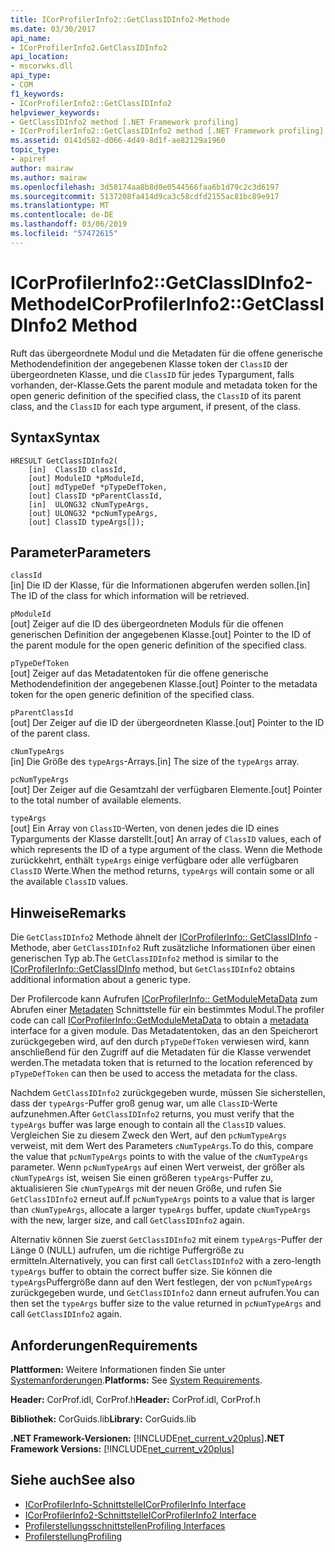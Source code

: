 ```yaml
---
title: ICorProfilerInfo2::GetClassIDInfo2-Methode
ms.date: 03/30/2017
api_name:
- ICorProfilerInfo2.GetClassIDInfo2
api_location:
- mscorwks.dll
api_type:
- COM
f1_keywords:
- ICorProfilerInfo2::GetClassIDInfo2
helpviewer_keywords:
- GetClassIDInfo2 method [.NET Framework profiling]
- ICorProfilerInfo2::GetClassIDInfo2 method [.NET Framework profiling]
ms.assetid: 0141d582-d066-4d49-8d1f-ae82129a1960
topic_type:
- apiref
author: mairaw
ms.author: mairaw
ms.openlocfilehash: 3d58174aa8b8d0e0544566faa6b1d79c2c3d6197
ms.sourcegitcommit: 5137208fa414d9ca3c58cdfd2155ac81bc89e917
ms.translationtype: MT
ms.contentlocale: de-DE
ms.lasthandoff: 03/06/2019
ms.locfileid: "57472615"
---
```

# <a name="icorprofilerinfo2getclassidinfo2-method"></a><span data-ttu-id="cad68-102">ICorProfilerInfo2::GetClassIDInfo2-Methode</span><span class="sxs-lookup"><span data-stu-id="cad68-102">ICorProfilerInfo2::GetClassIDInfo2 Method</span></span>
<span data-ttu-id="cad68-103">Ruft das übergeordnete Modul und die Metadaten für die offene generische Methodendefinition der angegebenen Klasse token der `ClassID` der übergeordneten Klasse, und die `ClassID` für jedes Typargument, falls vorhanden, der-Klasse.</span><span class="sxs-lookup"><span data-stu-id="cad68-103">Gets the parent module and metadata token for the open generic definition of the specified class, the `ClassID` of its parent class, and the `ClassID` for each type argument, if present, of the class.</span></span>  
  
## <a name="syntax"></a><span data-ttu-id="cad68-104">Syntax</span><span class="sxs-lookup"><span data-stu-id="cad68-104">Syntax</span></span>  
  
```  
HRESULT GetClassIDInfo2(  
    [in]  ClassID classId,  
    [out] ModuleID *pModuleId,  
    [out] mdTypeDef *pTypeDefToken,  
    [out] ClassID *pParentClassId,  
    [in]  ULONG32 cNumTypeArgs,  
    [out] ULONG32 *pcNumTypeArgs,  
    [out] ClassID typeArgs[]);  
```  
  
## <a name="parameters"></a><span data-ttu-id="cad68-105">Parameter</span><span class="sxs-lookup"><span data-stu-id="cad68-105">Parameters</span></span>  
 `classId`  
 <span data-ttu-id="cad68-106">[in] Die ID der Klasse, für die Informationen abgerufen werden sollen.</span><span class="sxs-lookup"><span data-stu-id="cad68-106">[in] The ID of the class for which information will be retrieved.</span></span>  
  
 `pModuleId`  
 <span data-ttu-id="cad68-107">[out] Zeiger auf die ID des übergeordneten Moduls für die offenen generischen Definition der angegebenen Klasse.</span><span class="sxs-lookup"><span data-stu-id="cad68-107">[out] Pointer to the ID of the parent module for the open generic definition of the specified class.</span></span>  
  
 `pTypeDefToken`  
 <span data-ttu-id="cad68-108">[out] Zeiger auf das Metadatentoken für die offene generische Methodendefinition der angegebenen Klasse.</span><span class="sxs-lookup"><span data-stu-id="cad68-108">[out] Pointer to the metadata token for the open generic definition of the specified class.</span></span>  
  
 `pParentClassId`  
 <span data-ttu-id="cad68-109">[out] Der Zeiger auf die ID der übergeordneten Klasse.</span><span class="sxs-lookup"><span data-stu-id="cad68-109">[out] Pointer to the ID of the parent class.</span></span>  
  
 `cNumTypeArgs`  
 <span data-ttu-id="cad68-110">[in] Die Größe des `typeArgs`-Arrays.</span><span class="sxs-lookup"><span data-stu-id="cad68-110">[in] The size of the `typeArgs` array.</span></span>  
  
 `pcNumTypeArgs`  
 <span data-ttu-id="cad68-111">[out] Der Zeiger auf die Gesamtzahl der verfügbaren Elemente.</span><span class="sxs-lookup"><span data-stu-id="cad68-111">[out] Pointer to the total number of available elements.</span></span>  
  
 `typeArgs`  
 <span data-ttu-id="cad68-112">[out] Ein Array von `ClassID`-Werten, von denen jedes die ID eines Typarguments der Klasse darstellt.</span><span class="sxs-lookup"><span data-stu-id="cad68-112">[out] An array of `ClassID` values, each of which represents the ID of a type argument of the class.</span></span> <span data-ttu-id="cad68-113">Wenn die Methode zurückkehrt, enthält `typeArgs` einige verfügbare oder alle verfügbaren `ClassID` Werte.</span><span class="sxs-lookup"><span data-stu-id="cad68-113">When the method returns, `typeArgs` will contain some or all the available `ClassID` values.</span></span>  
  
## <a name="remarks"></a><span data-ttu-id="cad68-114">Hinweise</span><span class="sxs-lookup"><span data-stu-id="cad68-114">Remarks</span></span>  
 <span data-ttu-id="cad68-115">Die `GetClassIDInfo2` Methode ähnelt der [ICorProfilerInfo:: GetClassIDInfo](../../../../docs/framework/unmanaged-api/profiling/icorprofilerinfo-getclassidinfo-method.md) -Methode, aber `GetClassIDInfo2` Ruft zusätzliche Informationen über einen generischen Typ ab.</span><span class="sxs-lookup"><span data-stu-id="cad68-115">The `GetClassIDInfo2` method is similar to the [ICorProfilerInfo::GetClassIDInfo](../../../../docs/framework/unmanaged-api/profiling/icorprofilerinfo-getclassidinfo-method.md) method, but `GetClassIDInfo2` obtains additional information about a generic type.</span></span>  
  
 <span data-ttu-id="cad68-116">Der Profilercode kann Aufrufen [ICorProfilerInfo:: GetModuleMetaData](../../../../docs/framework/unmanaged-api/profiling/icorprofilerinfo-getmodulemetadata-method.md) zum Abrufen einer [Metadaten](../../../../docs/framework/unmanaged-api/metadata/index.md) Schnittstelle für ein bestimmtes Modul.</span><span class="sxs-lookup"><span data-stu-id="cad68-116">The profiler code can call [ICorProfilerInfo::GetModuleMetaData](../../../../docs/framework/unmanaged-api/profiling/icorprofilerinfo-getmodulemetadata-method.md) to obtain a [metadata](../../../../docs/framework/unmanaged-api/metadata/index.md) interface for a given module.</span></span> <span data-ttu-id="cad68-117">Das Metadatentoken, das an den Speicherort zurückgegeben wird, auf den durch `pTypeDefToken` verwiesen wird, kann anschließend für den Zugriff auf die Metadaten für die Klasse verwendet werden.</span><span class="sxs-lookup"><span data-stu-id="cad68-117">The metadata token that is returned to the location referenced by `pTypeDefToken` can then be used to access the metadata for the class.</span></span>  
  
 <span data-ttu-id="cad68-118">Nachdem `GetClassIDInfo2` zurückgegeben wurde, müssen Sie sicherstellen, dass der `typeArgs`-Puffer groß genug war, um alle `ClassID`-Werte aufzunehmen.</span><span class="sxs-lookup"><span data-stu-id="cad68-118">After `GetClassIDInfo2` returns, you must verify that the `typeArgs` buffer was large enough to contain all the `ClassID` values.</span></span> <span data-ttu-id="cad68-119">Vergleichen Sie zu diesem Zweck den Wert, auf den `pcNumTypeArgs` verweist, mit dem Wert des Parameters `cNumTypeArgs`.</span><span class="sxs-lookup"><span data-stu-id="cad68-119">To do this, compare the value that `pcNumTypeArgs` points to with the value of the `cNumTypeArgs` parameter.</span></span> <span data-ttu-id="cad68-120">Wenn `pcNumTypeArgs` auf einen Wert verweist, der größer als `cNumTypeArgs` ist, weisen Sie einen größeren `typeArgs`-Puffer zu, aktualisieren Sie `cNumTypeArgs` mit der neuen Größe, und rufen Sie `GetClassIDInfo2` erneut auf.</span><span class="sxs-lookup"><span data-stu-id="cad68-120">If `pcNumTypeArgs` points to a value that is larger than `cNumTypeArgs`, allocate a larger `typeArgs` buffer, update `cNumTypeArgs` with the new, larger size, and call `GetClassIDInfo2` again.</span></span>  
  
 <span data-ttu-id="cad68-121">Alternativ können Sie zuerst `GetClassIDInfo2` mit einem `typeArgs`-Puffer der Länge 0 (NULL) aufrufen, um die richtige Puffergröße zu ermitteln.</span><span class="sxs-lookup"><span data-stu-id="cad68-121">Alternatively, you can first call `GetClassIDInfo2` with a zero-length `typeArgs` buffer to obtain the correct buffer size.</span></span> <span data-ttu-id="cad68-122">Sie können die `typeArgs`Puffergröße dann auf den Wert festlegen, der von `pcNumTypeArgs` zurückgegeben wurde, und `GetClassIDInfo2` dann erneut aufrufen.</span><span class="sxs-lookup"><span data-stu-id="cad68-122">You can then set the `typeArgs` buffer size to the value returned in `pcNumTypeArgs` and call `GetClassIDInfo2` again.</span></span>  
  
## <a name="requirements"></a><span data-ttu-id="cad68-123">Anforderungen</span><span class="sxs-lookup"><span data-stu-id="cad68-123">Requirements</span></span>  
 <span data-ttu-id="cad68-124">**Plattformen:** Weitere Informationen finden Sie unter [Systemanforderungen](../../../../docs/framework/get-started/system-requirements.md).</span><span class="sxs-lookup"><span data-stu-id="cad68-124">**Platforms:** See [System Requirements](../../../../docs/framework/get-started/system-requirements.md).</span></span>  
  
 <span data-ttu-id="cad68-125">**Header:** CorProf.idl, CorProf.h</span><span class="sxs-lookup"><span data-stu-id="cad68-125">**Header:** CorProf.idl, CorProf.h</span></span>  
  
 <span data-ttu-id="cad68-126">**Bibliothek:** CorGuids.lib</span><span class="sxs-lookup"><span data-stu-id="cad68-126">**Library:** CorGuids.lib</span></span>  
  
 <span data-ttu-id="cad68-127">**.NET Framework-Versionen:** [!INCLUDE[net_current_v20plus](../../../../includes/net-current-v20plus-md.md)]</span><span class="sxs-lookup"><span data-stu-id="cad68-127">**.NET Framework Versions:** [!INCLUDE[net_current_v20plus](../../../../includes/net-current-v20plus-md.md)]</span></span>  
  
## <a name="see-also"></a><span data-ttu-id="cad68-128">Siehe auch</span><span class="sxs-lookup"><span data-stu-id="cad68-128">See also</span></span>
- [<span data-ttu-id="cad68-129">ICorProfilerInfo-Schnittstelle</span><span class="sxs-lookup"><span data-stu-id="cad68-129">ICorProfilerInfo Interface</span></span>](../../../../docs/framework/unmanaged-api/profiling/icorprofilerinfo-interface.md)
- [<span data-ttu-id="cad68-130">ICorProfilerInfo2-Schnittstelle</span><span class="sxs-lookup"><span data-stu-id="cad68-130">ICorProfilerInfo2 Interface</span></span>](../../../../docs/framework/unmanaged-api/profiling/icorprofilerinfo2-interface.md)
- [<span data-ttu-id="cad68-131">Profilerstellungsschnittstellen</span><span class="sxs-lookup"><span data-stu-id="cad68-131">Profiling Interfaces</span></span>](../../../../docs/framework/unmanaged-api/profiling/profiling-interfaces.md)
- [<span data-ttu-id="cad68-132">Profilerstellung</span><span class="sxs-lookup"><span data-stu-id="cad68-132">Profiling</span></span>](../../../../docs/framework/unmanaged-api/profiling/index.md)
